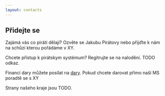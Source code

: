 ```yaml
---
layout: contacts
---
```


## Přidejte se

Zajámá vás co piráti dělají? Ozvěte se Jakubu Pirátovy nebo přijďte k nám 
na schůzi kterou pořádáme v XY.

Chcete přístup k pirátskym systémum? Regitrujte se na nalodění. TODO odkaz.

Financí dary můžete posílat na [dary](https://dary.pirati.cz). 
Pokud chcete darovat přimo naší MS poradtě se s XY


Strany našeho kraje jsou TODO.

